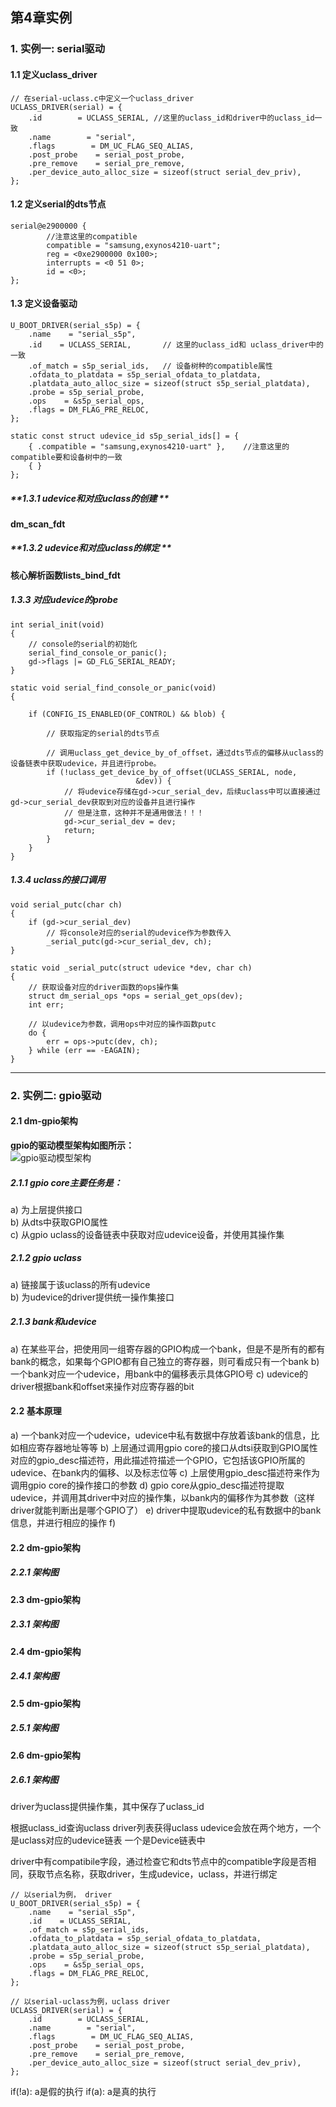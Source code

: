 ## **第4章实例**
### **1. 实例一: serial驱动**
#### **1.1 定义uclass_driver**
```
// 在serial-uclass.c中定义一个uclass_driver
UCLASS_DRIVER(serial) = {
    .id        = UCLASS_SERIAL, //这里的uclass_id和driver中的uclass_id一致
    .name        = "serial",
    .flags        = DM_UC_FLAG_SEQ_ALIAS,   
    .post_probe    = serial_post_probe,
    .pre_remove    = serial_pre_remove,
    .per_device_auto_alloc_size = sizeof(struct serial_dev_priv),
};
```

#### **1.2 定义serial的dts节点**
```
serial@e2900000 {
        //注意这里的compatible
        compatible = "samsung,exynos4210-uart";
        reg = <0xe2900000 0x100>;
        interrupts = <0 51 0>;
        id = <0>;
};  

```

#### **1.3 定义设备驱动**
```
U_BOOT_DRIVER(serial_s5p) = {
    .name    = "serial_s5p",
    .id    = UCLASS_SERIAL,       // 这里的uclass_id和 uclass_driver中的一致
    .of_match = s5p_serial_ids,   // 设备树种的compatible属性
    .ofdata_to_platdata = s5p_serial_ofdata_to_platdata,
    .platdata_auto_alloc_size = sizeof(struct s5p_serial_platdata),
    .probe = s5p_serial_probe,
    .ops    = &s5p_serial_ops,
    .flags = DM_FLAG_PRE_RELOC,
};

static const struct udevice_id s5p_serial_ids[] = {
    { .compatible = "samsung,exynos4210-uart" },    //注意这里的compatible要和设备树中的一致
    { }
};

```

##### **1.3.1 udevice和对应uclass的创建 **
**dm_scan_fdt**

##### **1.3.2 udevice和对应uclass的绑定 **
**核心解析函数lists_bind_fdt**

##### **1.3.3 对应udevice的probe**
```
int serial_init(void)
{
    // console的serial的初始化
    serial_find_console_or_panic();
    gd->flags |= GD_FLG_SERIAL_READY;
}

static void serial_find_console_or_panic(void)
{

    if (CONFIG_IS_ENABLED(OF_CONTROL) && blob) {

        // 获取指定的serial的dts节点

        // 调用uclass_get_device_by_of_offset，通过dts节点的偏移从uclass的设备链表中获取udevice，并且进行probe。
        if (!uclass_get_device_by_of_offset(UCLASS_SERIAL, node,
                            &dev)) {
            // 将udevice存储在gd->cur_serial_dev，后续uclass中可以直接通过gd->cur_serial_dev获取到对应的设备并且进行操作
            // 但是注意，这种并不是通用做法！！！
            gd->cur_serial_dev = dev;
            return;
        }
    }
}
```
##### **1.3.4 uclass的接口调用**
```
void serial_putc(char ch)
{
    if (gd->cur_serial_dev)
        // 将console对应的serial的udevice作为参数传入
        _serial_putc(gd->cur_serial_dev, ch);
}

static void _serial_putc(struct udevice *dev, char ch)
{
    // 获取设备对应的driver函数的ops操作集
    struct dm_serial_ops *ops = serial_get_ops(dev);
    int err;

    // 以udevice为参数，调用ops中对应的操作函数putc
    do {
        err = ops->putc(dev, ch);
    } while (err == -EAGAIN);
}

```


------
### **2. 实例二: gpio驱动**
#### **2.1 dm-gpio架构**
**gpio的驱动模型架构如图所示：**  
![gpio驱动模型架构](./images/gpio.jpg)

##### **2.1.1 gpio core主要任务是：**   
a) 为上层提供接口  
b) 从dts中获取GPIO属性  
c) 从gpio uclass的设备链表中获取对应udevice设备，并使用其操作集

##### **2.1.2 gpio uclass**
a) 链接属于该uclass的所有udevice   
b) 为udevice的driver提供统一操作集接口

##### **2.1.3 bank和udevice**
a) 在某些平台，把使用同一组寄存器的GPIO构成一个bank，但是不是所有的都有bank的概念，如果每个GPIO都有自己独立的寄存器，则可看成只有一个bank
b) 一个bank对应一个udevice，用bank中的偏移表示具体GPIO号
c) udevice的driver根据bank和offset来操作对应寄存器的bit

#### **2.2 基本原理**
a) 一个bank对应一个udevice，udevice中私有数据中存放着该bank的信息，比如相应寄存器地址等等
b) 上层通过调用gpio core的接口从dtsi获取到GPIO属性对应的gpio_desc描述符，用此描述符描述一个GPIO，它包括该GPIO所属的udevice、在bank内的偏移、以及标志位等
c) 上层使用gpio_desc描述符来作为调用gpio core的操作接口的参数
d) gpio core从gpio_desc描述符提取udevice，并调用其driver中对应的操作集，以bank内的偏移作为其参数（这样driver就能判断出是哪个GPIO了）
e) driver中提取udevice的私有数据中的bank信息，并进行相应的操作
f)

#### **2.2 dm-gpio架构**

##### **2.2.1 架构图**


#### **2.3 dm-gpio架构**

##### **2.3.1 架构图**


#### **2.4 dm-gpio架构**

##### **2.4.1 架构图**


#### **2.5 dm-gpio架构**

##### **2.5.1 架构图**


#### **2.6 dm-gpio架构**

##### **2.6.1 架构图**
driver为uclass提供操作集，其中保存了uclass_id


根据uclass_id查询uclass driver列表获得uclass
udevice会放在两个地方，一个是uclass对应的udevice链表
一个是Device链表中

driver中有compatibile字段，通过检查它和dts节点中的compatible字段是否相同，获取节点名称，获取driver，生成udevice，uclass，并进行绑定

```
// 以serial为例， driver
U_BOOT_DRIVER(serial_s5p) = {
    .name    = "serial_s5p",
    .id    = UCLASS_SERIAL,
    .of_match = s5p_serial_ids,
    .ofdata_to_platdata = s5p_serial_ofdata_to_platdata,
    .platdata_auto_alloc_size = sizeof(struct s5p_serial_platdata),
    .probe = s5p_serial_probe,
    .ops    = &s5p_serial_ops,
    .flags = DM_FLAG_PRE_RELOC,
};

// 以serial-uclass为例，uclass driver
UCLASS_DRIVER(serial) = {
    .id        = UCLASS_SERIAL,
    .name        = "serial",
    .flags        = DM_UC_FLAG_SEQ_ALIAS,   
    .post_probe    = serial_post_probe,
    .pre_remove    = serial_pre_remove,
    .per_device_auto_alloc_size = sizeof(struct serial_dev_priv),
};

```

if(!a): a是假的执行
if(a): a是真的执行

